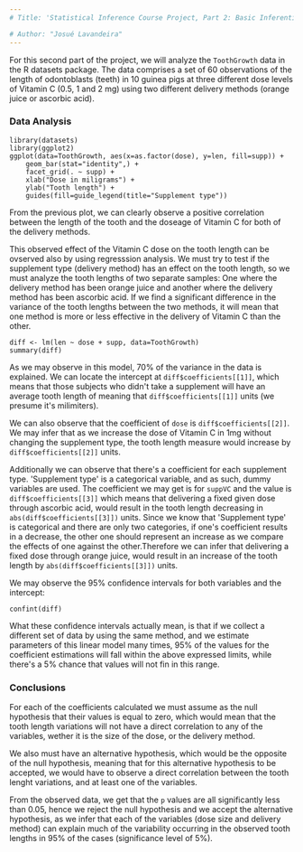 ```yaml
---
# Title: 'Statistical Inference Course Project, Part 2: Basic Inferential Data Analysis'

# Author: "Josué Lavandeira"
---
```


For this second part of the project, we will analyze the `ToothGrowth` data in the R datasets package. The data comprises a set of 60 observations of the length of odontoblasts (teeth) in 10 guinea pigs at three different dose levels of Vitamin C
(0.5, 1 and 2 mg) using two different delivery methods (orange juice or ascorbic acid).

### Data Analysis
```{r}
library(datasets)
library(ggplot2)
ggplot(data=ToothGrowth, aes(x=as.factor(dose), y=len, fill=supp)) +
    geom_bar(stat="identity",) +
    facet_grid(. ~ supp) +
    xlab("Dose in miligrams") +
    ylab("Tooth length") +
    guides(fill=guide_legend(title="Supplement type"))
```

From the previous plot, we can clearly observe a positive correlation between the length of the tooth and the doseage of Vitamin C for both of the delivery methods.

This observed effect of the Vitamin C dose on the tooth length can be ovserved also by using regresssion analysis. We must try to test if the supplement type (delivery method) has an effect on the tooth length, so we must analyze the tooth lengths  of two separate samples: One where the delivery method has been orange juice and another where the delivery method has been ascorbic acid. If we find a significant difference in the variance of the tooth lengths between the two methods, it will mean that one method is more or less effective in the delivery of Vitamin C than the other.



```{r}
diff <- lm(len ~ dose + supp, data=ToothGrowth)
summary(diff)
```

As we may observe in this model, 70% of the variance in the data is explained.
We can locate the intercept at `diff$coefficients[[1]]`, which means that those subjects who didn't take a supplement will have an average tooth length of meaning that `diff$coefficients[[1]]` units (we presume it's milimiters). 

We can also observe that the coefficient of `dose` is `diff$coefficients[[2]]`. We may infer that as we increase the dose of Vitamin C in 1mg without changing the supplement type, the tooth length measure would increase by `diff$coefficients[[2]]` units.

Additionally we can observe that there's a coefficient for each supplement type. 'Supplement type' is a categorical variable, and as such, dummy variables are used. The coefficient we may get is for `suppVC` and the value is `diff$coefficients[[3]]` which means that delivering a fixed given dose through ascorbic acid, would result in the tooth length decreasing in `abs(diff$coefficients[[3]])` units. Since we know that 'Supplement type' is categorical and there are only two categories, if one's coefficient results in a decrease, the other one should represent an increase as we compare the effects of one against the other.Therefore we can infer that delivering a fixed dose through orange juice, would result in an increase of the tooth length by `abs(diff$coefficients[[3]])` units.

We may observe the 95% confidence intervals for both variables and the intercept:
```{r}
confint(diff)
```

What these confidence intervals actually mean, is that if we collect a different set of data by using the same method, and we estimate parameters of this linear model many times, 95% of the values for the coefficient estimations will fall within the above expressed limits, while there's a 5% chance that values will not fin in this range.

### Conclusions

For each of the coefficients calculated we must assume as the null hypothesis that their values is equal to zero, which would mean that the tooth length variations will not have a direct correlation to any of the variables, wether it is the size of the dose, or the delivery method.

We also must have an alternative hypothesis, which would be the opposite of the null hypothesis, meaning that for this alternative hypothesis to be accepted, we would have to observe a direct correlation between the tooth lenght variations, and at least one of the variables.

From the observed data, we get that the `p` values are all significantly less than 0.05, hence we reject the null hypothesis and we accept the alternative hypothesis, as we infer that each of the variables (dose size and delivery method) can explain much of the variability occurring in the observed tooth lengths in 95% of the cases (significance level of 5%). 